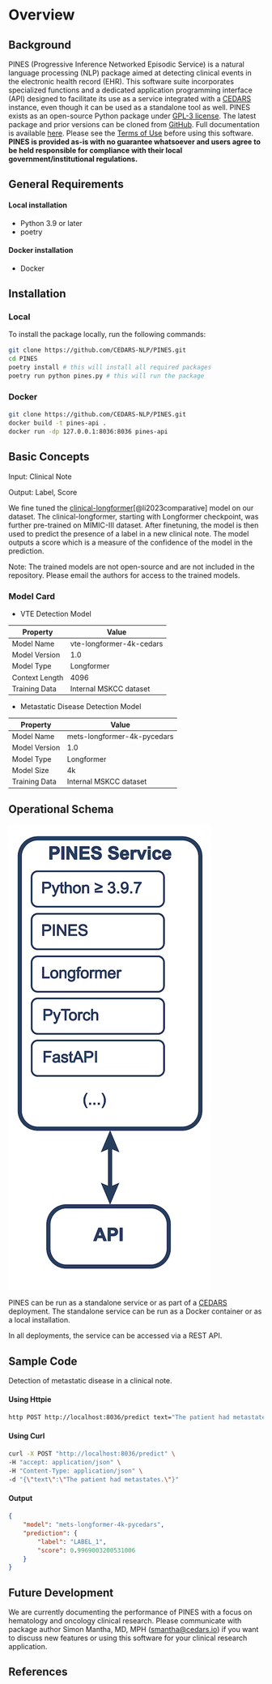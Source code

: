 # Overview

## Background

PINES \(Progressive Inference Networked Episodic Service\) is a natural language processing \(NLP\) package aimed at detecting clinical events in the electronic health record \(EHR\). This software suite incorporates specialized functions and a dedicated application programming interface \(API\) designed to facilitate its use as a service integrated with a [CEDARS](https://www.cedars.io) instance, even though it can be used as a standalone tool as well. PINES exists as an open-source Python package under [GPL-3 license](https://www.gnu.org/licenses/gpl-3.0.en.html). The latest package and prior versions can be cloned from [GitHub](https://github.com/CEDARS-NLP/PINES). Full documentation is available [here](https://pines.ai). Please see the [Terms of Use](TERMS_OF_USE.md) before using this software. **PINES is provided as-is with no guarantee whatsoever and users agree to be held responsible for compliance with their local government/institutional regulations.**

## General Requirements

#### Local installation
- Python 3.9 or later
- poetry

#### Docker installation
- Docker

## Installation

### Local
To install the package locally, run the following commands:

```bash
git clone https://github.com/CEDARS-NLP/PINES.git
cd PINES
poetry install # this will install all required packages
poetry run python pines.py # this will run the package
```

### Docker
```bash
git clone https://github.com/CEDARS-NLP/PINES.git
docker build -t pines-api .
docker run -dp 127.0.0.1:8036:8036 pines-api
```
## Basic Concepts

Input: Clinical Note

Output: Label, Score

We fine tuned the [clinical-longformer](https://huggingface.co/yikuan8/Clinical-Longformer)[@li2023comparative] model on our dataset. The clinical-longformer, starting with Longformer checkpoint, was further pre-trained on MIMIC-III dataset. After finetuning, the model is then used to predict the presence of a label in a new clinical note. The model outputs a score which is a measure of the confidence of the model in the prediction.

Note: The trained models are not open-source and are not included in the repository. Please email the authors for access to the trained models.

### Model Card

* VTE Detection Model

| Property | Value |
| --- | --- |
| Model Name | vte-longformer-4k-cedars |
| Model Version | 1.0 |
| Model Type | Longformer |
| Context Length | 4096 |
| Training Data | Internal MSKCC dataset |

* Metastatic Disease Detection Model

| Property | Value |
| --- | --- |
| Model Name | mets-longformer-4k-pycedars |
| Model Version | 1.0 |
| Model Type | Longformer |
| Model Size | 4k |
| Training Data | Internal MSKCC dataset |

## Operational Schema

![PINES Operational Schema](pics/pines_arch.png)

PINES can be run as a standalone service or as part of a [CEDARS](https://cedars.io) deployment. The standalone service can be run as a Docker container or as a local installation. 

In all deployments, the service can be accessed via a REST API.

## Sample Code

Detection of metastatic disease in a clinical note.

#### Using Httpie
```bash
http POST http://localhost:8036/predict text="The patient had metastates."
```

#### Using Curl
```bash
curl -X POST "http://localhost:8036/predict" \
-H "accept: application/json" \
-H "Content-Type: application/json" \
-d "{\"text\":\"The patient had metastates.\"}"
```

#### Output

```json
{
    "model": "mets-longformer-4k-pycedars",
    "prediction": {
        "label": "LABEL_1",
        "score": 0.9969003200531006
    }
}
```

## Future Development

We are currently documenting the performance of PINES with a focus on hematology and oncology clinical research. Please communicate with package author Simon Mantha, MD, MPH \([smantha@cedars.io](mailto:smantha@cedars.io)\) if you want to discuss new features or using this software for your clinical research application.


## References